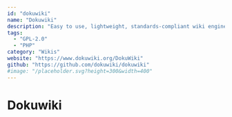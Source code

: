 ```yaml
---
id: "dokuwiki"
name: "Dokuwiki"
description: "Easy to use, lightweight, standards-compliant wiki engine with a simple syntax allowing reading the data outside the wiki. All data is stored in plain text files, therefore no database is required."
tags:
  - "GPL-2.0"
  - "PHP"
category: "Wikis"
website: "https://www.dokuwiki.org/DokuWiki"
github: "https://github.com/dokuwiki/dokuwiki"
#image: "/placeholder.svg?height=300&width=400"
---
```


# Dokuwiki
